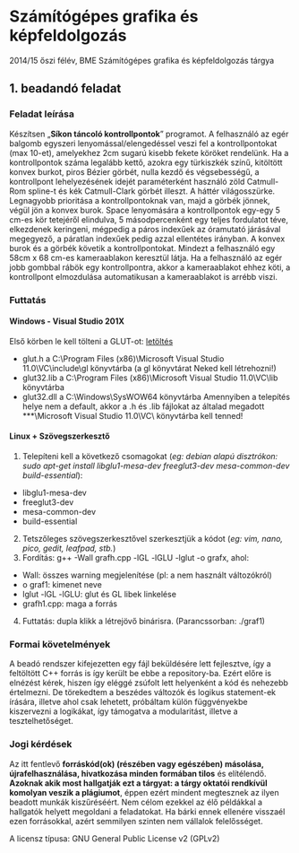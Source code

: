 # Számítógépes grafika és képfeldolgozás
2014/15 őszi félév, BME Számítógépes grafika és képfeldolgozás tárgya

## 1. beadandó feladat
### Feladat leírása
Készítsen „**Síkon táncoló kontrollpontok**” programot. A felhasználó az egér balgomb egyszeri lenyomással/elengedéssel veszi fel a kontrollpontokat (max 10-et), amelyekhez 2cm sugarú kisebb fekete köröket rendelünk. Ha a kontrollpontok száma legalább kettő, azokra egy türkiszkék színű, kitöltött konvex burkot, piros Bézier görbét, nulla kezdő és végsebességű, a kontrollpont lehelyezésének idejét paraméterként használó zöld Catmull-Rom spline-t és kék Catmull-Clark görbét illeszt.
A háttér világosszürke. Legnagyobb prioritása a kontrollpontoknak van, majd a görbék jönnek, végül jön a konvex burok.
Space lenyomására a kontrollpontok egy-egy 5 cm-es kör tetejéről elindulva, 5 másodpercenként egy teljes fordulatot téve, elkezdenek keringeni, mégpedig a páros indexűek az óramutató járásával megegyező, a páratlan indexűek pedig azzal ellentétes irányban. A konvex burok és a görbék követik a kontrollpontokat. Mindezt a felhasználó egy 58cm x 68 cm-es kameraablakon keresztül látja. Ha a felhasználó az egér jobb gombbal rábök egy kontrollpontra, akkor a kameraablakot ehhez köti, a kontrollpont elmozdulása automatikusan a kameraablakot is arrébb viszi.

### Futtatás
#### Windows - Visual Studio 201X
Első körben le kell tölteni a GLUT-ot: [letöltés](http://user.xmission.com/~nate/glut.html)
- glut.h a C:\Program Files (x86)\Microsoft Visual Studio 11.0\VC\include\gl könyvtárba (a gl könyvtárat Neked kell létrehozni!)
- glut32.lib a C:\Program Files (x86)\Microsoft Visual Studio 11.0\VC\lib könyvtárba
- glut32.dll a C:\Windows\SysWOW64 könyvtárba
Amennyiben a telepítés helye nem a default, akkor a .h és .lib fájlokat az általad megadott ***\Microsoft Visual Studio 11.0\VC\ könyvtárba kell tenned!

#### Linux + Szövegszerkesztő
1. Telepíteni kell a következő csomagokat (*eg: debian alapú disztrókon: sudo apt-get install libglu1-mesa-dev freeglut3-dev mesa-common-dev build-essential*):
  - libglu1-mesa-dev
  - freeglut3-dev
  - mesa-common-dev
  - build-essential
2. Tetszőleges szövegszerkesztővel szerkesztjük a kódot (*eg: vim, nano, pico, gedit, leafpad, stb.*)
3. Fordítás: g++ -Wall grafh.cpp -lGL -lGLU -lglut -o grafx, ahol:
  - Wall: összes warning megjelenítése (pl: a nem használt változókról)
  - o graf1: kimenet neve
  - lglut -lGL -lGLU: glut és GL libek linkelése
  - grafh1.cpp: maga a forrás
4. Futtatás: dupla klikk a létrejövő binárisra. (Parancssorban: ./graf1)

### Formai követelmények
A beadó rendszer kifejezetten egy fájl beküldésére lett fejlesztve, így a feltöltött C++ forrás is így került be ebbe a repository-ba. Ezért előre is elnézést kérek, hiszen így eléggé zsúfolt lett helyenként a kód és nehezebb értelmezni. De törekedtem a beszédes változók és logikus statement-ek írására, illetve ahol csak lehetett, próbáltam külön függvényekbe kiszervezni a logikákat, így támogatva a modularitást, illetve a tesztelhetőséget.

### Jogi kérdések
Az itt fentlevő **forráskód(ok) (részében vagy egészében) másolása, újrafelhasználása, hivatkozása minden formában tilos** és elítélendő. **Azoknak akik most hallgatják ezt a tárgyat: a tárgy oktatói rendkívül komolyan veszik a plágiumot**, éppen ezért mindent megtesznek az ilyen beadott munkák kiszűréséért. Nem célom ezekkel az élő példákkal a hallgatók helyett megoldani a feladatokat. Ha bárki ennek ellenére visszaél ezen forrásokkal, azért semmilyen szinten nem vállalok felelősséget.

A licensz típusa: GNU General Public License v2 (GPLv2)
